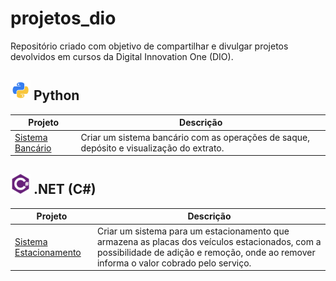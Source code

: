 
# projetos_dio

Repositório criado com objetivo de compartilhar e divulgar projetos devolvidos em cursos da Digital Innovation One (DIO).

## ![python-icon](/icons/python-icon.png) Python

| Projeto | Descrição |
| ------- | ----------|
| [Sistema Bancário](https://github.com/iuryhuebra/projetos_dio/blob/main/python/sistema_bancario.py) | Criar um sistema bancário com as operações de saque, depósito e visualização do extrato.|

## ![csharp-icon](/icons/csharp-icon.png) .NET (C#)

| Projeto | Descrição |
| ------- | ----------|
| [Sistema Estacionamento](https://github.com/iuryhuebra/projetos_dio/tree/main/dotnet/fundamentos-desafio) | Criar um sistema para um estacionamento que armazena as placas dos veículos estacionados, com a possibilidade de adição e remoção, onde ao remover informa o valor cobrado pelo serviço.|
